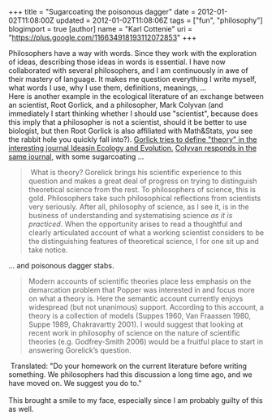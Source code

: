 +++
title = "Sugarcoating the poisonous dagger"
date = 2012-01-02T11:08:00Z
updated = 2012-01-02T11:08:06Z
tags = ["fun", "philosophy"]
blogimport = true 
[author]
	name = "Karl Cottenie"
	uri = "https://plus.google.com/116634918193112072853"
+++

Philosophers have a way with words. Since they work with the exploration of ideas, describing those ideas in words is essential. I have now collaborated with several philosophers, and I am continuously in awe of their mastery of language. It makes me question everything I write myself, what words I use, why I use them, definitions, meanings, ...<br />Here is another example in the ecological literature of an exchange between an scientist, Root Gorlick, and a philosopher, Mark Colyvan (and immediately I start thinking whether I should use "scientist", because does this imply that a philosopher is not a scientist, should it be better to use biologist, but then Root Gorlick is also affiliated with Math&amp;Stats, you see the rabbit hole you quickly fall into?). <a href="http://library.queensu.ca/ojs/index.php/IEE/article/view/3506/3467">Gorlick tries to define "theory" in the interesting journal Ideasin Ecology and Evolution.</a>&nbsp;<a href="http://library.queensu.ca/ojs/index.php/IEE/article/view/3536">Colyvan responds in the same journal</a>, with some sugarcoating ...<br /><blockquote class="tr_bq">        <div class="p1"><span class="s1">&nbsp;</span>What is theory? Gorelick brings his scientific experience to this question and makes a great deal of progress on trying to distinguish theoretical science from the rest. To philosophers of science, this is gold. Philosophers take such philosophical reflections from scientists very seriously. After all, philosophy of science, as I see it, is in the business of understanding and systematising science <i>as it is practiced</i>. When the opportunity arises to read a thoughtful and clearly articulated account of what a working scientist considers to be the distinguishing features of theoretical science, I for one sit up and take notice.&nbsp;</div></blockquote>... and poisonous dagger stabs.<br /><blockquote class="tr_bq">        <div class="p1">Modern accounts of scientific theories place less emphasis on the demarcation problem that Popper was interested in and focus more on what a theory is. Here the semantic account currently enjoys widespread (but not unanimous) support. According to this account, a theory is a collection of models (Suppes 1960, Van Fraassen 1980, Suppe 1989, Chakravartty 2001). I would suggest that looking at recent work in philosophy of science on the nature of scientific theories (e.g. Godfrey-Smith 2006) would be a fruitful place to start in answering Gorelick’s question.&nbsp;</div></blockquote>&nbsp;Translated: "Do your homework on the current literature before writing something. We philosophers had this discussion a long time ago, and we have moved on. We suggest you do to."<br /><br />This brought a smile to my face, especially since I am probably guilty of this as well.
